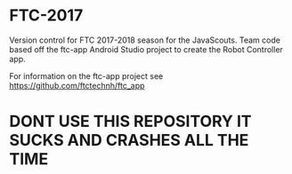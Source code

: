 # FTC-2017
Version control for FTC 2017-2018 season for the JavaScouts.
Team code based off the ftc-app Android Studio project to create the Robot Controller app.

For information on the ftc-app project see https://github.com/ftctechnh/ftc_app
# DONT USE THIS REPOSITORY IT SUCKS AND CRASHES ALL THE TIME

